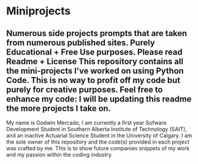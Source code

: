 # Miniprojects
Numerous side projects prompts that are taken from numerous published sites. Purely Educational + Free Use purposes. Please read Readme + License
This repository contains all the mini-projects I've worked on using Python Code. This is no way to profit off my code but purely for creative purposes. Feel free to enhance my code: I will be updating this readme the more projects I take on. 
------------------------------------------------------------------------------------------------------------------------------------------------------
My name is Godwin Mercado, I am currently a first year Sofware Development Student in Southern Alberta Institute of Technology (SAIT), and an inactive Actuarial Science Student in the University of Calgary. I am the sole owner of this repository and the code(s) provided in each project was crafted by me. This is to show future companies snippets of my work and my passion within the coding industry. 
